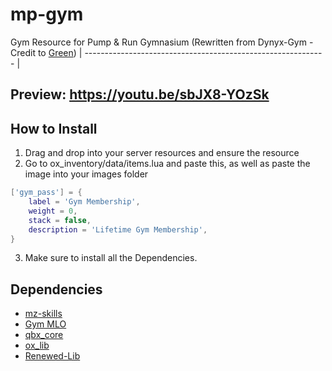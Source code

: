 # mp-gym
Gym Resource for Pump &amp; Run Gymnasium (Rewritten from Dynyx-Gym - Credit to [Green](https://github.com/GreenSlayer/dynyx-gym))
| ------------------------------------------------------------ |

## Preview: https://youtu.be/sbJX8-YOzSk

## How to Install
1. Drag and drop into your server resources and ensure the resource
2. Go to ox_inventory/data/items.lua and paste this, as well as paste the image into your images folder
```lua
['gym_pass'] = {
    label = 'Gym Membership',
    weight = 0,
    stack = false,
    description = 'Lifetime Gym Membership',
}
```
3. Make sure to install all the Dependencies.


## Dependencies
- [mz-skills](https://github.com/GreenSlayer/mz-skills)
- [Gym MLO](https://www.gta5-mods.com/maps/mlo-pump-run-gym-add-on-sp-fivem-ragemp)
- [qbx_core](https://github.com/Qbox-Project/qbx_core)
- [ox_lib](https://github.com/overextended/ox_lib)
- [Renewed-Lib](https://github.com/Renewed-Scripts/Renewed-Lib)
